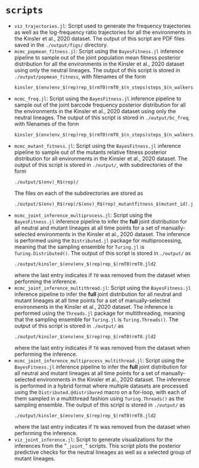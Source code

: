# `scripts`

- `viz_trajectories.jl`: Script used to generate the frequency trajectories as
  well as the log-frequency ratio trajectories for all the environments in the
  Kinsler et al., 2020 dataset. The output of this script are PDF files saved in
  the `./output/figs/` directory.
- `mcmc_popmean_fitness.jl`: Script using the `BayesFitness.jl` inference
  pipeline to sample out of the joint population mean fitness posterior
  distribution for all the environments in the Kinsler et al., 2020 dataset
  using only the neutral lineages. The output of this script is stored in
  `./output/popmean_fitness`, with filenames of the form
  ```
  kinsler_$(env)env_$(rep)rep_$(rmT0)rmT0_$(n_steps)steps_$(n_walkers)walkers.jld2
  ```
- `mcmc_freq.jl`: Script using the `BayesFitness.jl` inference pipeline to
  sample out of the joint barcode frequency posterior distribution for all the
  environments in the Kinsler et al., 2020 dataset using only the neutral
  lineages. The output of this script is stored in `./output/bc_freq`,
  with filenames of the form
  ```
  kinsler_$(env)env_$(rep)rep_$(rmT0)rmT0_$(n_steps)steps_$(n_walkers)walkers.jld2
  ```
- `mcmc_mutant_fitness.jl`: Script using the `BayesFitness.jl` inference
  pipeline to sample out of the mutants relative fitness posterior distribution
  for all environments in the Kinsler et al., 2020 dataset. The output of this
  script is stored in `./output/`, with subdirectories of the form
  ```
  ./output/$(env)_R$(rep)/
  ```
  The files on each of the subdirectories are stored as
  ```
  ./output/$(env)_R$(rep)/$(env)_R$(rep)_mutantfitness_$(mutant_id).jld
  ```
- `mcmc_joint_inference_multiprocess.jl`: Script using the `BayesFitness.jl`
  inference pipeline to infer the **full** joint distribution for all neutral
  and mutant lineages at all time points for a set of manually-selected
  environments in the Kinsler et al., 2020 dataset. The inference is performed
  using the `Distributed.jl` package for multiprocessing, meaning that the
  sampling ensemble for `Turing.jl` is `Turing.Distributed()`. The output of
  this script is stored in `./output/` as
  ```
  ./output/kinsler_$(env)env_$(rep)rep_$(rmT0)rmT0.jld2
  ```
  where the last entry indicates if `T0` was removed from the dataset when
  performing the inference.
- `mcmc_joint_inference_multithread.jl`: Script using the `BayesFitness.jl`
  inference pipeline to infer the **full** joint distribution for all neutral
  and mutant lineages at all time points for a set of manually-selected
  environments in the Kinsler et al., 2020 dataset. The inference is performed
  using the `Threads.jl` package for multithreading, meaning that the sampling
  ensemble for `Turing.jl` is `Turing.Threads()`. The output of this script is
  stored in `./output/` as
  ```
  ./output/kinsler_$(env)env_$(rep)rep_$(rmT0)rmT0.jld2
  ```
  where the last entry indicates if `T0` was removed from the dataset when
  performing the inference.
- `mcmc_joint_inference_multiprocess_multithread.jl`: Script using the
  `BayesFitness.jl` inference pipeline to infer the **full** joint distribution
  for all neutral and mutant lineages at all time points for a set of
  manually-selected environments in the Kinsler et al., 2020 dataset. The
  inference is performed in a hybrid format where multiple datasets are
  processed using the `Distributed.@distribured` macro on a for-loop, with each
  of them sampled in a multithread fashion using `Turing.Threads()` as the
  sampling ensemble. The output of this script is stored in `./output/` as
  ```
  ./output/kinsler_$(env)env_$(rep)rep_$(rmT0)rmT0.jld2
  ```
  where the last entry indicates if `T0` was removed from the dataset when
  performing the inference.
- `viz_joint_inference.jl`: Script to generate visualizations for the inferences
  from the "`_joint_`" scripts. This script plots the posterior predictive
  checks for the neutral lineages as well as a selected group of mutant
  lineages.